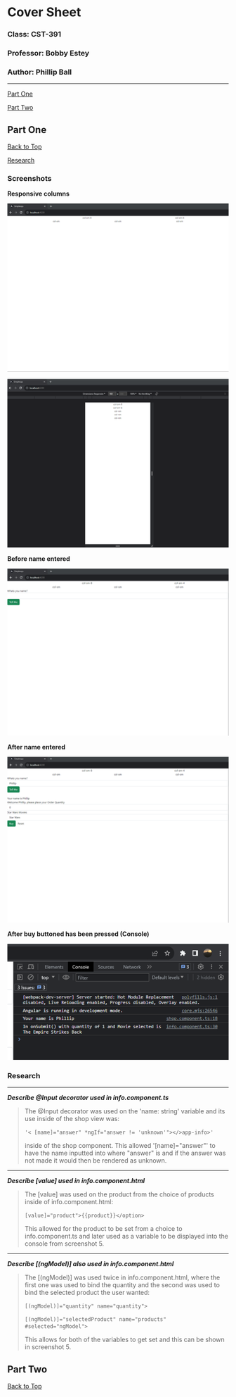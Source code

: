 # Cover Sheet

### Class: CST-391
### Professor: Bobby Estey
### Author: Phillip Ball

---

[Part One](#part-one)

[Part Two](#part-two)

## Part One

[Back to Top](#cover-sheet)

[Research](#research)

### Screenshots

**Responsive columns**

![1](docs/1.png)

![2](docs/2.png)

**Before name entered**

![3](docs/3.png)

**After name entered**

![4](docs/4.png)

**After buy buttoned has been pressed (Console)**

![5](docs/5.png)

### Research

---
***Describe @Input decorator used in info.component.ts***

>The @Input decorator was used on the 'name: string' variable and its use inside of the shop view was:
>```
>'< [name]="answer" *ngIf="answer != 'unknown'"></>app-info>'
>```
>inside of the shop component. This allowed '[name]="answer"' to have the name inputted into where "answer" is and if the answer was not made it would then be rendered as unknown.

---

***Describe [value] used in info.component.html***

>The [value] was used on the product from the choice of products inside of info.component.html:
>
>```
>[value]="product">{{product}}</option>
>```
>This allowed for the product to be set from a choice to info.component.ts and later used as a variable to be displayed into the console from screenshot 5.

---

***Describe [(ngModel)] also used in info.component.html***

> The [(ngModel)] was used twice in info.component.html, where the first one was used to bind the quantity and the second was used to bind the selected product the user wanted:
>
>```
>[(ngModel)]="quantity" name="quantity">
>```
>
>```
>[(ngModel)]="selectedProduct" name="products" #selected="ngModel">
>```
>
> This allows for both of the variables to get set and this can be shown in screenshot 5.




## Part Two

[Back to Top](#cover-sheet)